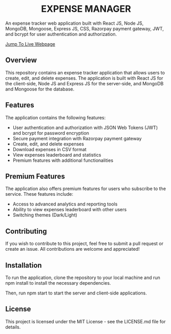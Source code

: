 <h1 align="center">EXPENSE MANAGER</h1>
An expense tracker web application built with React JS, Node JS, MongoDB, Mongoose, Express JS, CSS, Razorpay payment gateway, JWT, and bcrypt for user authentication and authorization.

[Jump To Live Webpage](https://react-expense-tracker-27b38.web.app)

## Overview
This repository contains an expense tracker application that allows users to create, edit, and delete expenses. The application is built with React JS for the client-side, Node JS and Express JS for the server-side, and MongoDB and Mongoose for the database. 

## Features
The application contains the following features:

- User authentication and authorization with JSON Web Tokens (JWT) and bcrypt for password encryption
- Secure payment integration with Razorpay payment gateway
- Create, edit, and delete expenses
- Download expenses in CSV format
- View expenses leaderboard and statistics
- Premium features with additional functionalities

## Premium Features
The application also offers premium features for users who subscribe to the service. These features include:

- Access to advanced analytics and reporting tools
- Ability to view expenses leaderboard with other users
- Switching themes (Dark/Light)

## Contributing
If you wish to contribute to this project, feel free to submit a pull request or create an issue. All contributions are welcome and appreciated!

## Installation
To run the application, clone the repository to your local machine and run npm install to install the necessary dependencies.

Then, run npm start to start the server and client-side applications.

## License
This project is licensed under the MIT License - see the LICENSE.md file for details.
